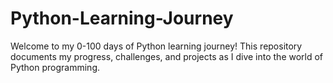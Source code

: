 # Python-Learning-Journey
Welcome to my 0-100 days of Python learning journey! This repository documents my progress, challenges, and projects as I dive into the world of Python programming.
